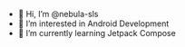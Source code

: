 - 👋 Hi, I’m @nebula-sls
- 👀 I’m interested in Android Development
- 🌱 I’m currently learning Jetpack Compose
